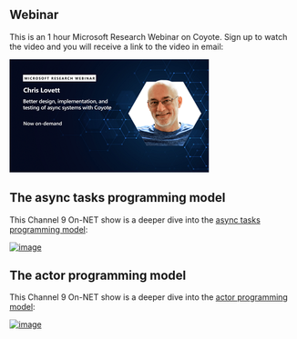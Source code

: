 ## Webinar

This is an 1 hour Microsoft Research Webinar on Coyote. Sign up to watch the video and you will receive a link to the video in email:

[![image](../assets/images/webinar.png)](https://note.microsoft.com/MSR-Webinar-Coyote-Registration-On-Demand.html)

## The async tasks programming model

This Channel 9 On-NET show is a deeper dive into the [async tasks programming model](../programming-models/async/overview.md):

[![image](../assets/images/channel9_tasks.png)](https://channel9.msdn.com/Shows/On-NET/Reliable-Async-Systems-with-Coyote-Part-1)

## The actor programming model

This Channel 9 On-NET show is a deeper dive into the [actor programming model](../programming-models/actors/overview.md):

[![image](../assets/images/channel9_actors.png)](https://channel9.msdn.com/Shows/On-NET/Reliable-Async-Systems-with-Coyote-Part-2)
